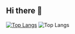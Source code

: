 ## Hi there 👋
[![Top Langs](https://github-readme-stats.vercel.app/api/top-langs/?username=Damm2222&layout=pie)](https://github.com/Damm2222/github-readme-stats)
![Top Langs](https://github-readme-stats.vercel.app/api/top-langs/?username=Damm2222&hide_progress=true)
<!--
**Damm2222/Damm2222** is a ✨ _special_ ✨ repository because its `README.md` (this file) appears on your GitHub profile.

Here are some ideas to get you started:

- 🔭 I’m currently working on ...
- 🌱 I’m currently learning ...
- 👯 I’m looking to collaborate on ...
- 🤔 I’m looking for help with ...
- 💬 Ask me about ...
- 📫 How to reach me: ...
- 😄 Pronouns: ...
- ⚡ Fun fact: ...
-->
